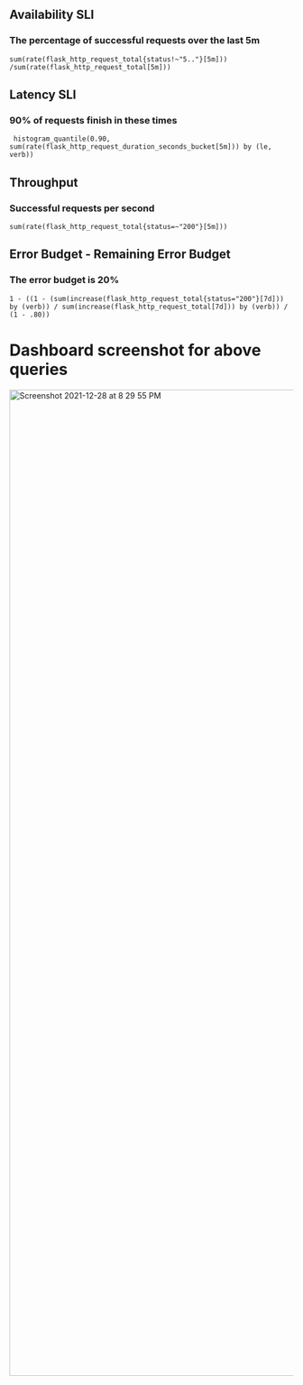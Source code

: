 ## Availability SLI
### The percentage of successful requests over the last 5m
```sum(rate(flask_http_request_total{status!~"5.."}[5m])) /sum(rate(flask_http_request_total[5m]))```

## Latency SLI
### 90% of requests finish in these times
``` histogram_quantile(0.90, sum(rate(flask_http_request_duration_seconds_bucket[5m])) by (le, verb))```

## Throughput
### Successful requests per second
```sum(rate(flask_http_request_total{status=~"200"}[5m]))```

## Error Budget - Remaining Error Budget
### The error budget is 20%
```1 - ((1 - (sum(increase(flask_http_request_total{status="200"}[7d])) by (verb)) / sum(increase(flask_http_request_total[7d])) by (verb)) / (1 - .80))```


# Dashboard screenshot for above queries
<img width="1750" alt="Screenshot 2021-12-28 at 8 29 55 PM" src="https://user-images.githubusercontent.com/35258154/147852552-5c43393e-da68-48af-8f36-fd7854ff5d2b.png">
